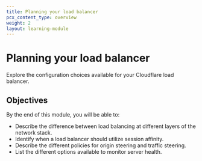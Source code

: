 ```yaml
---
title: Planning your load balancer
pcx_content_type: overview
weight: 2
layout: learning-module
---
```


# Planning your load balancer

Explore the configuration choices available for your Cloudflare load balancer.

## Objectives

By the end of this module, you will be able to:

- Describe the difference between load balancing at different layers of the network stack.
- Identify when a load balancer should utilize session affinity.
- Describe the different policies for origin steering and traffic steering.
- List the different options available to monitor server health.